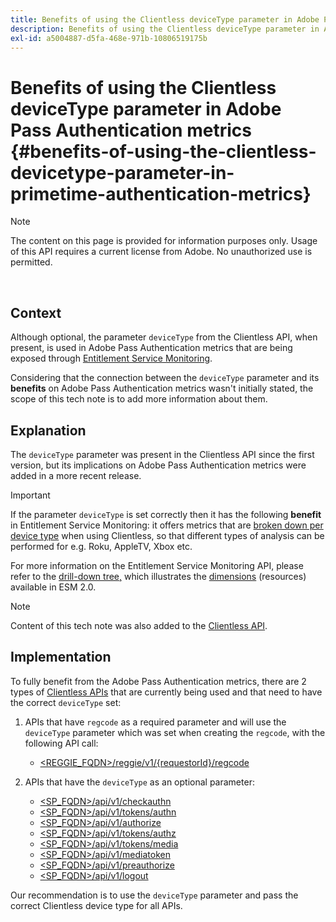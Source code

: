 ```yaml
---
title: Benefits of using the Clientless deviceType parameter in Adobe Pass Authentication metrics
description: Benefits of using the Clientless deviceType parameter in Adobe Pass Authentication metrics
exl-id: a5004887-d5fa-468e-971b-10806519175b
---
```

# Benefits of using the Clientless deviceType parameter in Adobe Pass Authentication metrics {#benefits-of-using-the-clientless-devicetype-parameter-in-primetime-authentication-metrics}

>[!NOTE]
>
>The content on this page is provided for information purposes only. Usage of this API requires a current license from Adobe. No unauthorized use is permitted.

</br>

## Context

Although optional, the parameter `deviceType` from the Clientless API, when present, is used in Adobe Pass Authentication metrics that are being exposed through [Entitlement Service Monitoring](/help/authentication/entitlement-service-monitoring-overview.md).

Considering that the connection between the `deviceType` parameter and its **benefits** on Adobe Pass Authentication metrics wasn't initially stated, the scope of this tech note is to add more information about them.

## Explanation

The `deviceType` parameter was present in the Clientless API since the first version, but its implications on Adobe Pass Authentication metrics were added in a more recent release.



>[!IMPORTANT]
>
>If the parameter `deviceType` is set correctly then it has the following **benefit** in Entitlement Service Monitoring: it offers metrics that are [broken down per device type](/help/authentication/entitlement-service-monitoring-overview.md#clientless_device_type) when using Clientless, so that different types of analysis can be performed for e.g. Roku, AppleTV, Xbox etc.


For more information on the Entitlement Service Monitoring API, please refer to the [drill-down tree,](/help/authentication/entitlement-service-monitoring-api.md#drill-down_tree) which illustrates the [dimensions](/help/authentication/entitlement-service-monitoring-overview.md#esm_dimensions) (resources) available in ESM 2.0.

>[!NOTE]
>
>Content of this tech note was also added to the [Clientless API](#clientless_device_type).




## Implementation

To fully benefit from the Adobe Pass Authentication metrics, there are 2 types of [Clientless APIs](#web_srvs_summary) that are currently being used and that need to have the correct `deviceType` set:

1.  APIs that have `regcode` as a required parameter and will use the `deviceType` parameter which was set when creating the `regcode`, with the following API call:
      - [\<REGGIE\_FQDN\>/reggie/v1/{requestorId}/regcode](#reg_serv)

1.  APIs that have the `deviceType` as an optional parameter:
      - [\<SP\_FQDN\>/api/v1/checkauthn](#check_authn_token)
      - [<span class="s1">\<SP\_FQDN\>/api/v1/tokens/authn</span>](#retrieve_authn_token)
      - [\<SP\_FQDN\>/api/v1/authorize](#init_authz)
      - [\<SP\_FQDN\>/api/v1/tokens/authz](#retrieve_authz_token)
      - [\<SP\_FQDN\>/api/v1/tokens/media](#short_media)
      - [\<SP\_FQDN\>/api/v1/mediatoken](#short_media)
      - [\<SP\_FQDN\>/api/v1/preauthorize](#PreAuthZ_Resources)
      - [\<SP\_FQDN\>/api/v1/logout](#init_logout)

Our recommendation is to use the `deviceType` parameter and pass the correct Clientless device type for all APIs.
